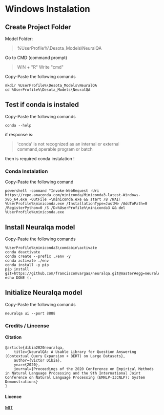 # Windows Instalation
## Create Project Folder 
Model Folder:
>%UserProfile%\Desota_Models\NeuralQA

Go to CMD (command prompt)
> WIN + "R" 
> Write "cmd" 

Copy-Paste the following comands 
```
mkdir %UserProfile%\Desota_Models\NeuralQA
cd %UserProfile%\Desota_Models\NeuralQA
```

## Test if conda is instaled

Copy-Paste the following comands 
```
conda --help
```
if response is:
> 'conda' is not recognized as an internal or external command,operable program or batch 

then is required conda instalation !

### Conda Instalation
Copy-Paste the following comand
```
powershell -command "Invoke-WebRequest -Uri https://repo.anaconda.com/miniconda/Miniconda3-latest-Windows-x86_64.exe -OutFile ~\miniconda.exe && start /B /WAIT %UserProfile%\miniconda.exe /InstallationType=JustMe /AddToPath=0 /RegisterPython=0 /S /D=%UserProfile%\miniconda3 && del %UserProfile%\miniconda.exe 
```


## Install Neuralqa model
Copy-Paste the following comands 
```
%UserProfile%\miniconda3\condabin\activate 
conda deactivate 
conda create --prefix ./env -y
conda activate ./env 
conda install -y pip 
pip install git+https://github.com/franciscomvargas/neuralqa.git@master#egg=neuralqa
echo DONE (:

```

## Initialize Neuralqa model
Copy-Paste the following comands 
```
neuralqa ui --port 8888
```
### Credits / Lincense
#### Citation
```
@article{dibia2020neuralqa,
    title={NeuralQA: A Usable Library for Question Answering (Contextual Query Expansion + BERT) on Large Datasets},
    author={Victor Dibia},
    year={2020},
    journal={Proceedings of the 2020 Conference on Empirical Methods in Natural Language Processing and the 9th International Joint Conference on Natural Language Processing (EMNLP-IJCNLP): System Demonstrations}
}
```

#### Licence
[MIT](https://github.com/victordibia/neuralqa/blob/master/LICENSE)
